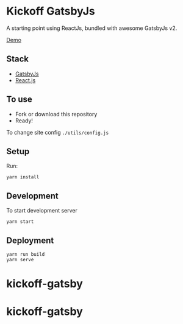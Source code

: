 # Kickoff GatsbyJs

A starting point using ReactJs, bundled with awesome GatsbyJs v2.

[Demo](https://kickoff-gatsbyjs.netlify.com/)

## Stack

- [GatsbyJs](https://www.gatsbyjs.org/)
- [React.js](https://reactjs.org/)

## To use

- Fork or download this repository
- Ready!

To change site config `./utils/config.js`

## Setup

Run:

```
yarn install
```

## Development

To start development server

```
yarn start
```

## Deployment

```
yarn run build
yarn serve
```
# kickoff-gatsby
# kickoff-gatsby
